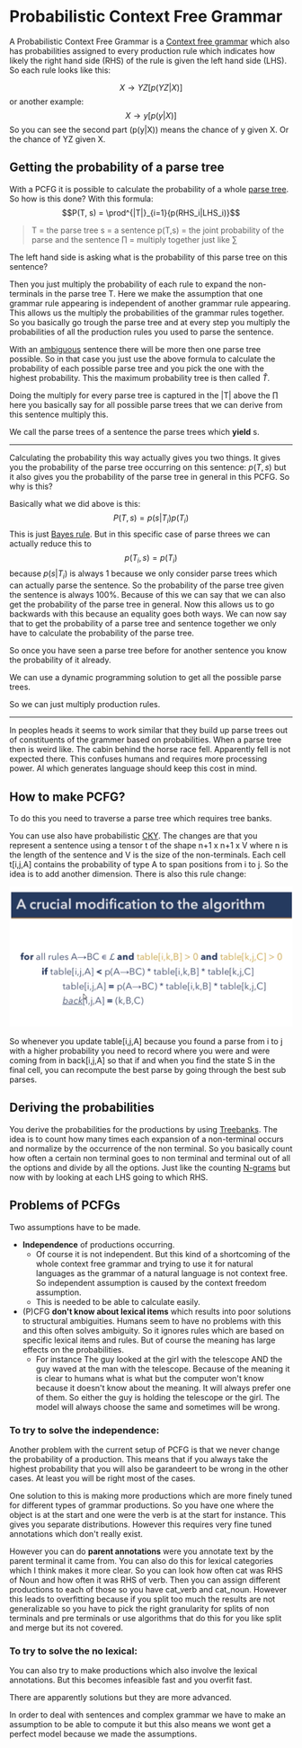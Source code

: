 # Probabilistic Context Free Grammar 

A Probabilistic Context Free Grammar is a [Context free grammar](Context%20free%20grammars.md) which also has probabilities assigned to every production rule which indicates how likely the right hand side (RHS) of the rule is given the left hand side (LHS).  So each rule looks like this:

$$X \rightarrow YZ[p(YZ|X)]$$ or another example:
$$X \rightarrow y[p(y|X)]$$
So you can see the second part (p(y|X)) means the chance of y given X. Or the chance of YZ given X. 



## Getting the probability of a parse tree
With a PCFG it is possible to calculate the probability of a whole [parse tree](Parse%20Tree.md). So how is this done? With this formula: $$P(T, s) = \prod^{|T|}_{i=1}{p(RHS_i|LHS_i)}$$
> T = the parse tree 
> s = a sentence 
> p(T,s) = the joint probability of the parse and the sentence
> $\prod$ = multiply together just like $\sum\limits$

The left hand side is asking what is the probability of this parse tree on this sentence?

Then you just multiply the probability of each rule to expand the non-terminals in the parse tree T. Here we make the assumption that one grammar rule appearing is independent of another grammar rule appearing. This allows us the multiply the probabilities of the grammar rules together. So you basically go trough the parse tree and at every step you multiply the probabilities of all the production rules you used to parse the sentence.

With an [ambiguous](Ambiguity.md) sentence there will be more then one parse tree possible. So in that case you just use the above formula to calculate the probability of each possible parse tree and you pick the one with the highest probability. This the maximum probability tree is then called $\hat{T}$. 



Doing the multiply for every parse tree is captured in the |T| above the $\prod$ here you basically say for all possible parse trees that we can derive from this sentence multiply this.  


We call the parse trees of a sentence the parse trees which **yield** s.

----

Calculating the probability this way actually gives you two things. It gives you the probability of the parse tree occurring on this sentence: $p(T,s)$ but it also gives you the probability of the parse tree in general in this PCFG. So why is this?

Basically what we did above is this: $$P(T,s) = p(s|T_{i})p(T_{i})$$
This is just [Bayes rule](../Classification/Native%20baiyes/Bayes%20rule.md). But in this specific case of parse threes we can actually reduce this to $$p(T_{i},s) = p(T_i)$$ because $p(s|T_i)$ is always 1 because we only consider parse trees which can actually parse the sentence. So the probability of the parse tree given the sentence is always 100%. Because of this we can say that we can also get the probability of the parse tree in general. Now this allows us to go backwards with this because an equality goes both ways. We can now say that to get the probability of a parse tree and sentence together we only have to calculate the probability of the parse tree. 

So once you have seen a parse tree before for another sentence you know the probability of it already.

We can use a dynamic programming solution to get all the possible parse trees. 

So we can just multiply production rules. 

---- 

In peoples heads it seems to work similar that they build up parse trees out of constituents of the grammer based on probabilities. When a parse tree then is weird like. The cabin behind the horse race fell. Apparently fell is  not expected there. This confuses humans and requires more processing power. AI which generates language should keep this cost in mind. 


## How to make PCFG?
To do this you need to traverse a parse tree which requires tree banks. 

You can use also have probabilistic [CKY](CKY.md). The changes are that you represent a sentence using a tensor t of the shape n+1 x n+1 x V where n is the length of the sentence and V is the size of the non-terminals. Each cell t[i,j,A] contains the probability of type A to span positions from i to j. So the idea is to add another dimension. There is also this rule change:

![CKY modification](../images/Pasted%20image%2020220526203433.png)

So whenever you update table[i,j,A] because you found a parse from i to j with a higher probability you need to record where you were and were coming from in back[i,j,A] so that if and when you find the state  S in the final cell, you can recompute the best parse by going through the best sub parses. 

## Deriving the probabilities 
You derive the probabilities for the productions by using [Treebanks](../Data/Treebank.md). The idea is to count how many times each expansion of a non-terminal occurs  and normalize by the occurrence of the non terminal. So you basically count how often a certain non terminal goes to non terminal and terminal out of all the options and divide by all the options. Just like the counting [N-grams](N-grams.md) but now with by looking at each LHS going to which RHS.

## Problems of PCFGs 
Two assumptions have to be made.

- **Independence** of productions occurring. 
	- Of course it is not independent. But this kind of a shortcoming of the whole context free grammar and trying to use it for natural languages as the grammar of a natural language is not context free. So independent assumption is caused by the context freedom assumption.  
	- This is needed to be able to calculate easily. 
- (P)CFG **don't know about lexical items** which results into poor solutions to structural ambiguities. Humans seem to have no problems with this and this often solves ambiguity. So it ignores rules which are based on specific lexical items and rules. But of course the meaning has large effects on the probabilities. 
	- For instance The guy looked at the girl with the telescope AND the guy waved at the man with the telescope. Because of the meaning it is clear to humans what is what but the computer won't know because it doesn't know about the meaning. It will always prefer one of them. So either the guy is holding the telescope or the girl. The model will always choose the same and sometimes will be wrong. 


### To try to solve the independence: 

Another problem with the current setup of PCFG is that we never change the probability of a production. This means that if you always take the highest probability that you will also be garandeert to be wrong in the other cases. At least you will be right most of the cases. 

One solution to this is making more productions which are more finely tuned for different types of grammar productions. So you have one where the object is at the start and one were the verb is at the start for instance. This gives you separate distributions. However this requires very fine tuned annotations which don't really exist.  

However you can do **parent annotations** were you annotate text by the parent terminal it came from.  You can also do this for lexical categories which I think makes it more clear. So you can look how often cat was RHS of Noun and how often it was RHS of verb. Then you can assign different productions to each of those so you have cat_verb and cat_noun. However this leads to overfitting because if you split too much the results are not generalizable so you have to pick the right granularity for splits of non terminals and pre terminals or use algorithms that do this for you like split and merge but its not covered.

### To try to solve the no lexical:
You can also try to make productions which also involve the lexical annotations. But this becomes infeasible fast and you overfit fast. 


There are apparently solutions but they are more advanced. 


In order to deal with sentences and complex grammar we have to make an assumption to be able to compute it but this also means we wont get a perfect model because we made the assumptions. 
